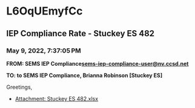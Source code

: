 # L6OqUEmyfCc
## IEP Compliance Rate - Stuckey ES 482
### May 9, 2022, 7:37:05 PM
**FROM: SEMS IEP Compliance<sems-iep-compliance-user@nv.ccsd.net>**

**TO: to SEMS IEP Compliance, Brianna Robinson [Stuckey ES]**


Greetings,  





* [Attachment: Stuckey ES 482.xlsx](L6OqUEmyfCc-attachment-1.xlsx)
